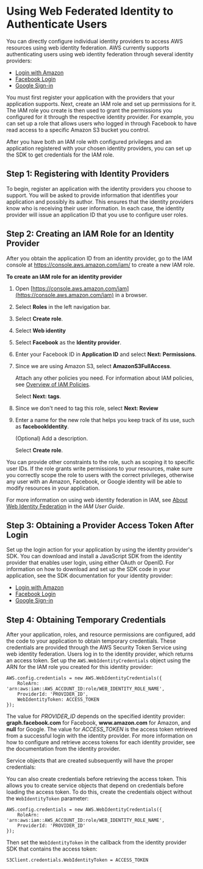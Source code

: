# Using Web Federated Identity to Authenticate Users<a name="loading-browser-credentials-federated-id"></a>

You can directly configure individual identity providers to access AWS resources using web identity federation\. AWS currently supports authenticating users using web identity federation through several identity providers:
+ [Login with Amazon](https://login.amazon.com)
+ [Facebook Login](https://www.facebook.com/about/login)
+ [Google Sign\-in](https://developers.google.com/identity/)

You must first register your application with the providers that your application supports\. Next, create an IAM role and set up permissions for it\. The IAM role you create is then used to grant the permissions you configured for it through the respective identity provider\. For example, you can set up a role that allows users who logged in through Facebook to have read access to a specific Amazon S3 bucket you control\.

After you have both an IAM role with configured privileges and an application registered with your chosen identity providers, you can set up the SDK to get credentials for the IAM role\.

## Step 1: Registering with Identity Providers<a name="config-web-identity-register"></a>

To begin, register an application with the identity providers you choose to support\. You will be asked to provide information that identifies your application and possibly its author\. This ensures that the identity providers know who is receiving their user information\. In each case, the identity provider will issue an application ID that you use to configure user roles\.

## Step 2: Creating an IAM Role for an Identity Provider<a name="config-web-identity-role"></a>

After you obtain the application ID from an identity provider, go to the IAM console at [https://console\.aws\.amazon\.com/iam/](https://console.aws.amazon.com/iam/) to create a new IAM role\.

**To create an IAM role for an identity provider**

1. Open [https://console.aws.amazon.com/iam](https://console.aws.amazon.com/iam) in a browser\.

1. Select **Roles** in the left navigation bar\.

1. Select **Create role**\.

1. Select **Web identity**

1. Select **Facebook** as the **Identity provider**\.

1. Enter your Facebook ID in **Application ID** and select **Next: Permissions**\.

1. Since we are using Amazon S3, select **AmazonS3FullAccess**\.

   Attach any other policies you need\. For information about IAM policies, see [Overview of IAM Policies](https://docs.aws.amazon.com/IAM/latest/UserGuide/access_policies.html)\.

   Select **Next: tags**\.

1. Since we don't need to tag this role, select **Next: Review**

1. Enter a name for the new role that helps you keep track of its use, such as **facebookIdentity**\.

   \(Optional\) Add a description\.

   Select **Create role**\.

You can provide other constraints to the role, such as scoping it to specific user IDs\. If the role grants write permissions to your resources, make sure you correctly scope the role to users with the correct privileges, otherwise any user with an Amazon, Facebook, or Google identity will be able to modify resources in your application\.

For more information on using web identity federation in IAM, see [ About Web Identity Federation](https://docs.aws.amazon.com/IAM/latest/UserGuide/id_roles_providers_oidc.html) in the *IAM User Guide*\.

## Step 3: Obtaining a Provider Access Token After Login<a name="config-web-identity-obtain-token"></a>

Set up the login action for your application by using the identity provider's SDK\. You can download and install a JavaScript SDK from the identity provider that enables user login, using either OAuth or OpenID\. For information on how to download and set up the SDK code in your application, see the SDK documentation for your identity provider:
+ [Login with Amazon](https://login.amazon.com/website)
+ [Facebook Login](https://developers.facebook.com/docs/javascript)
+ [Google Sign\-in](https://developers.google.com/identity/)

## Step 4: Obtaining Temporary Credentials<a name="config-web-identity-get-credentials"></a>

After your application, roles, and resource permissions are configured, add the code to your application to obtain temporary credentials\. These credentials are provided through the AWS Security Token Service using web identity federation\. Users log in to the identity provider, which returns an access token\. Set up the `AWS.WebIdentityCredentials` object using the ARN for the IAM role you created for this identity provider:

```
AWS.config.credentials = new AWS.WebIdentityCredentials({
    RoleArn: 'arn:aws:iam::AWS_ACCOUNT_ID:role/WEB_IDENTITY_ROLE_NAME',
    ProviderId: 'PROVIDER_ID',
    WebIdentityToken: ACCESS_TOKEN
});
```

The value for *PROVIDER\_ID* depends on the specified identity provider: **graph\.facebook\.com** for Facebook, **www\.amazon\.com** for Amazon, and **null** for Google\. The value for *ACCESS\_TOKEN* is the access token retrieved from a successful login with the identity provider\. For more information on how to configure and retrieve access tokens for each identity provider, see the documentation from the identity provider\.

Service objects that are created subsequently will have the proper credentials:

You can also create credentials before retrieving the access token\. This allows you to create service objects that depend on credentials before loading the access token\. To do this, create the credentials object without the `WebIdentityToken` parameter:

```
AWS.config.credentials = new AWS.WebIdentityCredentials({
    RoleArn: 'arn:aws:iam::AWS_ACCOUNT_ID:role/WEB_IDENTITY_ROLE_NAME',
    ProviderId: 'PROVIDER_ID'
});
```

Then set the `WebIdentityToken` in the callback from the identity provider SDK that contains the access token:

```
S3Client.credentials.WebIdentityToken = ACCESS_TOKEN
```